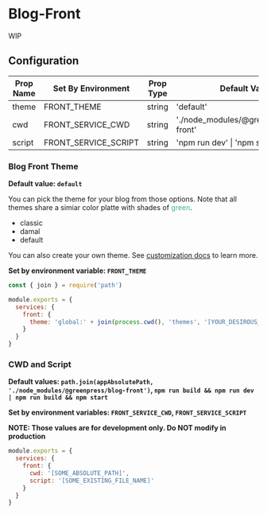 # Blog-Front

WIP

## Configuration

| Prop Name | Set By Environment   | Prop Type | Default Value                           |
|-----------|----------------------|-----------|-----------------------------------------|
| theme     | FRONT_THEME          | string    | 'default'                               |
| cwd       | FRONT_SERVICE_CWD    | string    | './node_modules/@greenpress/blog-front' |
| script    | FRONT_SERVICE_SCRIPT | string    | 'npm run dev' \| 'npm start'            |

### Blog Front Theme

**Default value: `default`**

You can pick the theme for your blog from those options. Note that all themes share a simiar color platte with shades of <span style="color: #42b983">green</span>.
- classic
- damal 
- default

You can also create your own theme. See [customization docs](https://docs.greenpress.info/guide/customize.html) to learn more.

**Set by environment variable: `FRONT_THEME`**

```js
const { join } = require('path')

module.exports = {
  services: {
    front: {
      theme: 'global:' + join(process.cwd(), 'themes', '[YOUR_DESIROUS_THEME]')
    }
  }
}
```

### CWD and Script

**Default values: `path.join(appAbsolutePath, './node_modules/@greenpress/blog-front')`, `npm run build && npm run dev | npm run build && npm start`**

**Set by environment variables: `FRONT_SERVICE_CWD`, `FRONT_SERVICE_SCRIPT`**

**NOTE: Those values are for development only. Do NOT modify in production**

```js
module.exports = {
  services: {
    front: {
      cwd: '[SOME_ABSOLUTE_PATH]',
      script: '[SOME_EXISTING_FILE_NAME]'
    }
  }
}
```